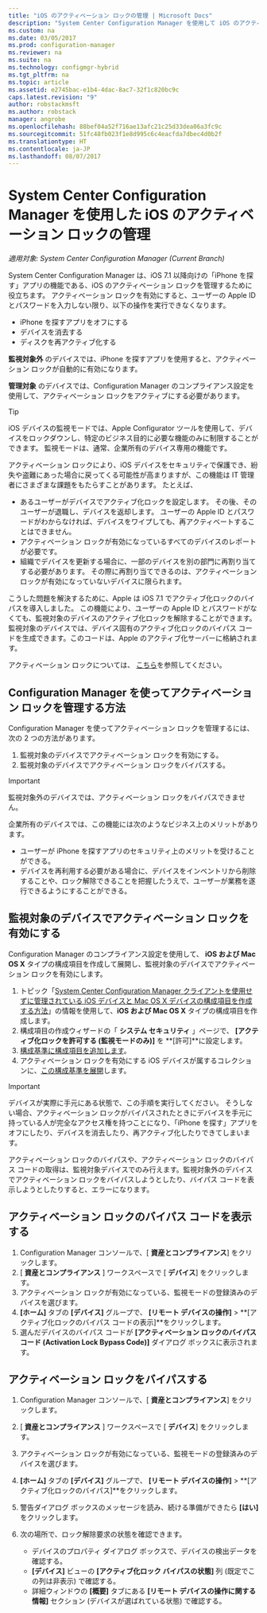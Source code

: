 ```yaml
---
title: "iOS のアクティベーション ロックの管理 | Microsoft Docs"
description: "System Center Configuration Manager を使用して iOS のアクティベーション ロックを管理します。"
ms.custom: na
ms.date: 03/05/2017
ms.prod: configuration-manager
ms.reviewer: na
ms.suite: na
ms.technology: configmgr-hybrid
ms.tgt_pltfrm: na
ms.topic: article
ms.assetid: e2745bac-e1b4-4dac-8ac7-32f1c820bc9c
caps.latest.revision: "9"
author: robstackmsft
ms.author: robstack
manager: angrobe
ms.openlocfilehash: 88bef04a52f716ae13afc21c25d33dea06a3fc9c
ms.sourcegitcommit: 51fc48fb023f1e8d995c6c4eacfda7dbec4d0b2f
ms.translationtype: HT
ms.contentlocale: ja-JP
ms.lasthandoff: 08/07/2017
---
```

# <a name="manage-ios-activation-lock-with-system-center-configuration-manager"></a>System Center Configuration Manager を使用した iOS のアクティベーション ロックの管理

*適用対象: System Center Configuration Manager (Current Branch)*


System Center Configuration Manager は、iOS 7.1 以降向けの「iPhone を探す」アプリの機能である、iOS のアクティベーション ロックを管理するために役立ちます。 アクティベーション ロックを有効にすると、ユーザーの Apple ID とパスワードを入力しない限り、以下の操作を実行できなくなります。

- iPhone を探すアプリをオフにする
- デバイスを消去する
- ディスクを再アクティブ化する

**監視対象外** のデバイスでは、iPhone を探すアプリを使用すると、アクティベーション ロックが自動的に有効になります。

**管理対象** のデバイスでは、Configuration Manager のコンプライアンス設定を使用して、アクティベーション ロックをアクティブにする必要があります。

> [!TIP]
> iOS デバイスの監視モードでは、Apple Configurator ツールを使用して、デバイスをロックダウンし、特定のビジネス目的に必要な機能のみに制限することができます。 監視モードは、通常、企業所有のデバイス専用の機能です。

アクティベーション ロックにより、iOS デバイスをセキュリティで保護でき、紛失や盗難にあった場合に戻ってくる可能性が高まりますが、この機能は IT 管理者にさまざまな課題をもたらすことがあります。 たとえば、

- あるユーザーがデバイスでアクティブ化ロックを設定します。 その後、そのユーザーが退職し、デバイスを返却します。 ユーザーの Apple ID とパスワードがわからなければ、デバイスをワイプしても、再アクティベートすることはできません。
- アクティベーション ロックが有効になっているすべてのデバイスのレポートが必要です。
- 組織でデバイスを更新する場合に、一部のデバイスを別の部門に再割り当てする必要があります。 その際に再割り当てできるのは、アクティベーション ロックが有効になっていないデバイスに限られます。


こうした問題を解決するために、Apple は iOS 7.1 でアクティブ化ロックのバイパスを導入しました。 この機能により、ユーザーの Apple ID とパスワードがなくても、監視対象のデバイスのアクティブ化ロックを解除することができます。 監視対象のデバイスでは、デバイス固有のアクティブ化ロックのバイパス コードを生成できます。このコードは、Apple のアクティブ化サーバーに格納されます。

アクティベーション ロックについては、 [こちら](https://support.apple.com/HT201365)を参照してください。

## <a name="how-configuration-manager-helps-you-manage-activation-lock"></a>Configuration Manager を使ってアクティベーション ロックを管理する方法

Configuration Manager を使ってアクティベーション ロックを管理するには、次の 2 つの方法があります。

1. 監視対象のデバイスでアクティベーション ロックを有効にする。
2. 監視対象のデバイスでアクティベーション ロックをバイパスする。

> [!IMPORTANT]
> 監視対象外のデバイスでは、アクティベーション ロックをバイパスできません。

企業所有のデバイスでは、この機能には次のようなビジネス上のメリットがあります。



- ユーザーが iPhone を探すアプリのセキュリティ上のメリットを受けることができる。
- デバイスを再利用する必要がある場合に、デバイスをインベントリから削除することや、ロック解除できることを把握したうえで、ユーザーが業務を遂行できるようにすることができる。


## <a name="enable-activation-lock-on-supervised-devices"></a>監視対象のデバイスでアクティベーション ロックを有効にする

Configuration Manager のコンプライアンス設定を使用して、 **iOS および Mac OS X** タイプの構成項目を作成して展開し、監視対象のデバイスでアクティベーション ロックを有効にします。

1. トピック「[System Center Configuration Manager クライアントを使用せずに管理されている iOS デバイスと Mac OS X デバイスの構成項目を作成する方法](/sccm/compliance/deploy-use/create-configuration-items-for-ios-and-mac-os-x-devices-managed-without-the-client)」の情報を使用して、**iOS および Mac OS X** タイプの構成項目を作成します。
2. 構成項目の作成ウィザードの「 **システム セキュリティ** 」ページで、 **[アクティブ化ロックを許可する (監視モードのみ)]** を **[許可]**に設定します。
3. [構成基準に構成項目を追加します](/sccm/compliance/deploy-use/create-configuration-baselines)。
4. アクティベーション ロックを有効にする iOS デバイスが属するコレクションに、[この構成基準を展開](/sccm/compliance/deploy-use/deploy-configuration-baselines)します。

> [!IMPORTANT]
> デバイスが実際に手元にある状態で、この手順を実行してください。 そうしない場合、アクティベーション ロックがバイパスされたときにデバイスを手元に持っている人が完全なアクセス権を持つことになり、「iPhone を探す」アプリをオフにしたり、デバイスを消去したり、再アクティブ化したりできてしまいます。

アクティベーション ロックのバイパスや、アクティベーション ロックのバイパス コードの取得は、監視対象デバイスでのみ行えます。監視対象外のデバイスでアクティベーション ロックをバイパスしようとしたり、バイパス コードを表示しようとしたりすると、エラーになります。



## <a name="view-the-activation-lock-bypass-code"></a>アクティベーション ロックのバイパス コードを表示する

1. Configuration Manager コンソールで、[ **資産とコンプライアンス**] をクリックします。
2. [ **資産とコンプライアンス** ] ワークスペースで [ **デバイス**] をクリックします。
3. アクティベーション ロックが有効になっている、監視モードの登録済みのデバイスを選びます。
4. **[ホーム]** タブの **[デバイス]** グループで、 **[リモート デバイスの操作]** > **[アクティブ化ロックのバイパス コードの表示]**をクリックします。
5. 選んだデバイスのバイパス コードが **[アクティベーション ロックのバイパス コード (Activation Lock Bypass Code)]** ダイアログ ボックスに表示されます。

## <a name="bypass-activation-lock"></a>アクティベーション ロックをバイパスする

1. Configuration Manager コンソールで、[ **資産とコンプライアンス**] をクリックします。
2. [ **資産とコンプライアンス** ] ワークスペースで [ **デバイス**] をクリックします。
3. アクティベーション ロックが有効になっている、監視モードの登録済みのデバイスを選びます。
3. **[ホーム]** タブの **[デバイス]** グループで、 **[リモート デバイスの操作]** > **[アクティブ化ロックのバイパス]**をクリックします。
5. 警告ダイアログ ボックスのメッセージを読み、続ける準備ができたら **[はい]** をクリックします。
6. 次の場所で、ロック解除要求の状態を確認できます。

    - デバイスのプロパティ ダイアログ ボックスで、デバイスの検出データを確認する。
    - **[デバイス]** ビューの **[アクティブ化ロック バイパスの状態]** 列 (既定でこの列は非表示) で確認する。
    - 詳細ウィンドウの **[概要]** タブにある **[リモート デバイスの操作に関する情報]** セクション (デバイスが選ばれている状態) で確認する。
